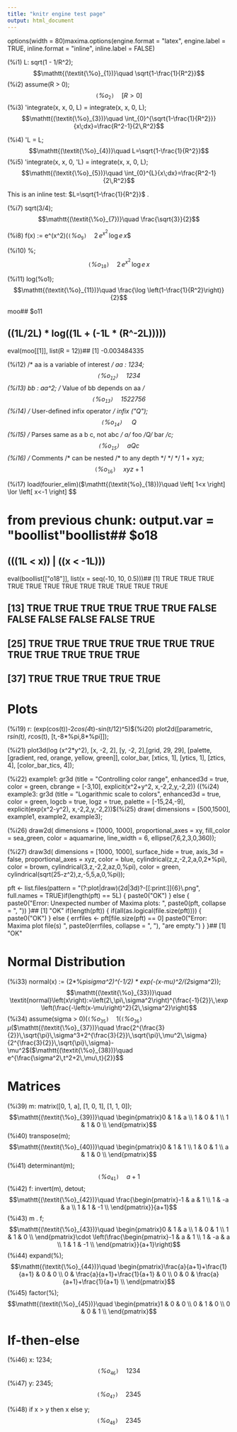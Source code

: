 ```yaml
---
title: "knitr engine test page"
output: html_document
---
```


options(width = 80)maxima.options(engine.format = "latex", 
	       engine.label = TRUE,
	       inline.format = "inline", 
	       inline.label = FALSE)

(%i1) L: sqrt(1 - 1/R^2);$$\mathtt{(\textit{\%o}_{1})}\quad \sqrt{1-\frac{1}{R^2}}$$(%i2) assume(R > 0);$$\mathtt{(\textit{\%o}_{2})}\quad \left[ R>0 \right] $$(%i3) 'integrate(x, x, 0, L) = integrate(x, x, 0, L);$$\mathtt{(\textit{\%o}_{3})}\quad \int_{0}^{\sqrt{1-\frac{1}{R^2}}}{x\;dx}=\frac{R^2-1}{2\,R^2}$$

(%i4) 'L = L;$$\mathtt{(\textit{\%o}_{4})}\quad L=\sqrt{1-\frac{1}{R^2}}$$(%i5) 'integrate(x, x, 0, 'L) = integrate(x, x, 0, L);$$\mathtt{(\textit{\%o}_{5})}\quad \int_{0}^{L}{x\;dx}=\frac{R^2-1}{2\,R^2}$$

This is an inline test: $L=\sqrt{1-\frac{1}{R^2}}$
.


(%i7) sqrt(3/4);$$\mathtt{(\textit{\%o}_{7})}\quad \frac{\sqrt{3}}{2}$$

(%i8) f(x) := e^(x^2)$(%i9) diff(f(x), x);$$\mathtt{(\textit{\%o}_{9})}\quad 2\,e^{x^2}\,\log e\,x$$

(%i10) %;$$\mathtt{(\textit{\%o}_{10})}\quad 2\,e^{x^2}\,\log e\,x$$

(%i11) log(%o1);$$\mathtt{(\textit{\%o}_{11})}\quad \frac{\log \left(1-\frac{1}{R^2}\right)}{2}$$

moo## $o11
## ((1L/2L) * log((1L + (-1L * (R^-2L)))))
eval(moo[[1]], list(R = 12))## [1] -0.003484335


(%i12) /* aa is a variable of interest */  aa : 1234;$$\mathtt{(\textit{\%o}_{12})}\quad 1234$$(%i13) bb : aa^2; /* Value of bb depends on aa */ $$\mathtt{(\textit{\%o}_{13})}\quad 1522756$$(%i14) /* User-defined infix operator */  infix ("Q");$$\mathtt{(\textit{\%o}_{14})}\quad \mbox{ Q }$$(%i15) /* Parses same as a b c, not abc */  a/* foo */Q/* bar */c;$$\mathtt{(\textit{\%o}_{15})}\quad \textit{aQc}$$(%i16) /* Comments /* can be nested /* to any depth */ */ */  1 + xyz;$$\mathtt{(\textit{\%o}_{16})}\quad \textit{xyz}+1$$

(%i17) load(fourier_elim)$(%i18) fourier_elim([x^2-1>0], [x]);$$\mathtt{(\textit{\%o}_{18})}\quad \left[ 1<x \right] \lor \left[ x<-1 \right] $$

# from previous chunk: output.var = "boollist"boollist## $o18
## (((1L < x)) | ((x < -1L)))
eval(boollist[["o18"]], list(x = seq(-10, 10, 0.5)))##  [1]  TRUE  TRUE  TRUE  TRUE  TRUE  TRUE  TRUE  TRUE  TRUE  TRUE  TRUE  TRUE
## [13]  TRUE  TRUE  TRUE  TRUE  TRUE  TRUE FALSE FALSE FALSE FALSE FALSE  TRUE
## [25]  TRUE  TRUE  TRUE  TRUE  TRUE  TRUE  TRUE  TRUE  TRUE  TRUE  TRUE  TRUE
## [37]  TRUE  TRUE  TRUE  TRUE  TRUE



# Plots

(%i19) r: (exp(cos(t))-2*cos(4*t)-sin(t/12)^5)$(%i20) plot2d([parametric, r*sin(t), r*cos(t), [t,-8*%pi,8*%pi]]);

(%i21) plot3d(log (x^2*y^2), [x, -2, 2], [y, -2, 2],[grid, 29, 29],       [palette, [gradient, red, orange, yellow, green]],       color_bar, [xtics, 1], [ytics, 1], [ztics, 4],       [color_bar_tics, 4]);

(%i22) example1:  gr3d (title          = "Controlling color range",        enhanced3d     = true,        color          = green,        cbrange        = [-3,10],        explicit(x^2+y^2, x,-2,2,y,-2,2)) $(%i23) example2:  gr3d (title          = "Playing with tics in colorbox",        enhanced3d     = true,        color          = green,        cbtics         = {["High",10],["Medium",05],["Low",0]},        cbrange = [0, 10],        explicit(x^2+y^2, x,-2,2,y,-2,2))$(%i24) example3:  gr3d (title      = "Logarithmic scale to colors",        enhanced3d = true,        color      = green,        logcb      = true,        logz       = true,        palette    = [-15,24,-9],        explicit(exp(x^2-y^2), x,-2,2,y,-2,2))$(%i25) draw(  dimensions = [500,1500],  example1, example2, example3);

(%i26) draw2d(  dimensions = [1000, 1000],  proportional_axes = xy,  fill_color        = sea_green,  color             = aquamarine,  line_width        = 6,  ellipse(7,6,2,3,0,360));

(%i27) draw3d(   dimensions = [1000, 1000],   surface_hide      = true,   axis_3d           = false,   proportional_axes = xyz,   color             = blue,   cylindrical(z,z,-2,2,a,0,2*%pi),    color            = brown,   cylindrical(3,z,-2,2,az,0,%pi),   color            = green,   cylindrical(sqrt(25-z^2),z,-5,5,a,0,%pi));


pft <- list.files(pattern = "(?:plot|draw)(2d|3d)?-[[:print:]]{6}\\.png", full.names = TRUE)if(length(pft) == 5L)  {
  paste0("OK")
} else {
  paste0("Error: Unexpected number of Maxima plots: ", 
         paste0(pft, collapse = ", "))
}## [1] "OK"
if(length(pft)) {
  if(all(as.logical(file.size(pft)))) {
    paste0("OK")
  }
  else {
    errfiles <- pft[file.size(pft) == 0]
    paste0("Error: Maxima plot file(s) ", paste0(errfiles, collapse = ", "),
           "are empty.")
  }
}## [1] "OK"


# Normal Distribution



(%i33) normal(x) :=       (2*%pi*sigma^2)^(-1/2) *       exp(-(x-mu)^2/(2*sigma^2));$$\mathtt{(\textit{\%o}_{33})}\quad \textit{normal}\left(x\right):=\left(2\,\pi\,\sigma^2\right)^{\frac{-1}{2}}\,\exp \left(\frac{-\left(x-\mu\right)^2}{2\,\sigma^2}\right)$$(%i34) assume(sigma > 0)$(%i35) area(normal(x));$$\mathtt{(\textit{\%o}_{35})}\quad 1$$(%i36) mean(normal(x));$$\mathtt{(\textit{\%o}_{36})}\quad \mu$$(%i37) variance(normal(x));$$\mathtt{(\textit{\%o}_{37})}\quad \frac{2^{\frac{3}{2}}\,\sqrt{\pi}\,\sigma^3+2^{\frac{3}{2}}\,\sqrt{\pi}\,\mu^2\,\sigma}{2^{\frac{3}{2}}\,\sqrt{\pi}\,\sigma}-\mu^2$$(%i38) mgf(normal(x));$$\mathtt{(\textit{\%o}_{38})}\quad e^{\frac{\sigma^2\,t^2+2\,\mu\,t}{2}}$$

# Matrices

(%i39) m: matrix([0, 1, a], [1, 0, 1], [1, 1, 0]);$$\mathtt{(\textit{\%o}_{39})}\quad \begin{pmatrix}0 & 1 & a \\ 1 & 0 & 1 \\ 1 & 1 & 0 \\ \end{pmatrix}$$(%i40) transpose(m);$$\mathtt{(\textit{\%o}_{40})}\quad \begin{pmatrix}0 & 1 & 1 \\ 1 & 0 & 1 \\ a & 1 & 0 \\ \end{pmatrix}$$(%i41) determinant(m);$$\mathtt{(\textit{\%o}_{41})}\quad a+1$$(%i42) f: invert(m), detout;$$\mathtt{(\textit{\%o}_{42})}\quad \frac{\begin{pmatrix}-1 & a & 1 \\ 1 & -a & a \\ 1 & 1 & -1 \\ \end{pmatrix}}{a+1}$$(%i43) m . f;$$\mathtt{(\textit{\%o}_{43})}\quad \begin{pmatrix}0 & 1 & a \\ 1 & 0 & 1 \\ 1 & 1 & 0 \\ \end{pmatrix}\cdot \left(\frac{\begin{pmatrix}-1 & a & 1 \\ 1 & -a & a \\ 1 & 1 & -1 \\ \end{pmatrix}}{a+1}\right)$$(%i44) expand(%);$$\mathtt{(\textit{\%o}_{44})}\quad \begin{pmatrix}\frac{a}{a+1}+\frac{1}{a+1} & 0 & 0 \\ 0 & \frac{a}{a+1}+\frac{1}{a+1} & 0 \\ 0 & 0 & \frac{a}{a+1}+\frac{1}{a+1} \\ \end{pmatrix}$$(%i45) factor(%);$$\mathtt{(\textit{\%o}_{45})}\quad \begin{pmatrix}1 & 0 & 0 \\ 0 & 1 & 0 \\ 0 & 0 & 1 \\ \end{pmatrix}$$

# If-then-else

(%i46) x: 1234;$$\mathtt{(\textit{\%o}_{46})}\quad 1234$$(%i47) y: 2345;$$\mathtt{(\textit{\%o}_{47})}\quad 2345$$

(%i48) if x > y  then x  else y;$$\mathtt{(\textit{\%o}_{48})}\quad 2345$$
